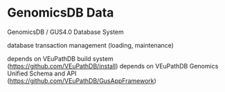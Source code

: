 # GenomicsDB Data 
GenomicsDB / GUS4.0 Database System

database transaction management (loading, maintenance)

depends on VEuPathDB build system (https://github.com/VEuPathDB/install)
depends on VEuPathDB Genomics Unified Schema and API (https://github.com/VEuPathDB/GusAppFramework)
